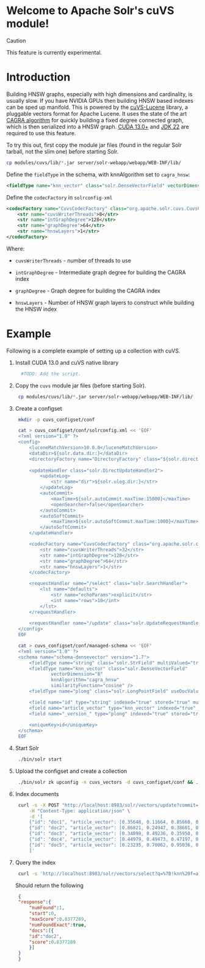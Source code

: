 <!--
  Licensed to the Apache Software Foundation (ASF) under one or more
  contributor license agreements.  See the NOTICE file distributed with
  this work for additional information regarding copyright ownership.
  The ASF licenses this file to You under the Apache License, Version 2.0
  (the "License"); you may not use this file except in compliance with
  the License.  You may obtain a copy of the License at

      http://www.apache.org/licenses/LICENSE-2.0

  Unless required by applicable law or agreed to in writing, software
  distributed under the License is distributed on an "AS IS" BASIS,
  WITHOUT WARRANTIES OR CONDITIONS OF ANY KIND, either express or implied.
  See the License for the specific language governing permissions and
  limitations under the License.
-->

Welcome to Apache Solr's cuVS module!
========

> [!CAUTION]
> This feature is currently experimental.

# Introduction

Building HNSW graphs, especially with high dimensions and cardinality, is usually slow. If you have NVIDIA GPUs then building HNSW based indexes can be sped up manifold. This is powered by the [cuVS-Lucene](https://github.com/rapidsai/cuvs-lucene) library, a pluggable vectors format for Apache Lucene. It uses the state of the art [CAGRA algorithm](https://arxiv.org/abs/2308.15136) for quickly building a fixed degree connected graph, which is then serialized into a HNSW graph. [CUDA 13.0+](https://developer.nvidia.com/cuda-downloads) and [JDK 22](https://jdk.java.net/archive/) are required to use this feature.


To try this out, first copy the module jar files (found in the regular Solr tarball, not the slim one) before starting Solr.

```sh
cp modules/cuvs/lib/*.jar server/solr-webapp/webapp/WEB-INF/lib/
```

Define the `fieldType` in the schema, with knnAlgorithm set to `cagra_hnsw`:

```xml
<fieldType name="knn_vector" class="solr.DenseVectorField" vectorDimension="8" knnAlgorithm="cagra_hnsw" similarityFunction="cosine" />
```

Define the `codecFactory` in `solrconfig-xml`

```xml
<codecFactory name="CuvsCodecFactory" class="org.apache.solr.cuvs.CuvsCodecFactory">
    <str name="cuvsWriterThreads">8</str>
    <str name="intGraphDegree">128</str>
    <str name="graphDegree">64</str>
    <str name="hnswLayers">1</str>
</codecFactory>
```

Where:

* `cuvsWriterThreads` - number of threads to use

* `intGraphDegree` - Intermediate graph degree for building the CAGRA index

* `graphDegree` - Graph degree for building the CAGRA index

* `hnswLayers` - Number of HNSW graph layers to construct while building the HNSW index

# Example

Following is a complete example of setting up a collection with cuVS.

1. Install CUDA 13.0 and cuVS native library

   ```sh
     #TODO: Add the script.
   ```

2. Copy the `cuvs` module jar files (before starting Solr).

   ```sh
    cp modules/cuvs/lib/*.jar server/solr-webapp/webapp/WEB-INF/lib/
   ```

3. Create a configset

   ```sh
    mkdir -p cuvs_configset/conf
   ```
   ```sh
    cat > cuvs_configset/conf/solrconfig.xml << 'EOF'
    <?xml version="1.0" ?>
    <config>
        <luceneMatchVersion>10.0.0</luceneMatchVersion>
        <dataDir>${solr.data.dir:}</dataDir>
        <directoryFactory name="DirectoryFactory" class="${solr.directoryFactory:solr.NRTCachingDirectoryFactory}"/>
        
        <updateHandler class="solr.DirectUpdateHandler2">
            <updateLog>
                <str name="dir">${solr.ulog.dir:}</str>
            </updateLog>
            <autoCommit>
                <maxTime>${solr.autoCommit.maxTime:15000}</maxTime>
                <openSearcher>false</openSearcher>
            </autoCommit>
            <autoSoftCommit>
                <maxTime>${solr.autoSoftCommit.maxTime:1000}</maxTime>
            </autoSoftCommit>
        </updateHandler>

        <codecFactory name="CuvsCodecFactory" class="org.apache.solr.cuvs.CuvsCodecFactory">
            <str name="cuvsWriterThreads">32</str>
            <str name="intGraphDegree">128</str>
            <str name="graphDegree">64</str>
            <str name="hnswLayers">1</str>
        </codecFactory>

        <requestHandler name="/select" class="solr.SearchHandler">
            <lst name="defaults">
                <str name="echoParams">explicit</str>
                <int name="rows">10</int>
            </lst>
        </requestHandler>
        
        <requestHandler name="/update" class="solr.UpdateRequestHandler" />
    </config>
    EOF
   ```

   ```sh
    cat > cuvs_configset/conf/managed-schema << 'EOF'
    <?xml version="1.0" ?>
    <schema name="schema-densevector" version="1.7">
        <fieldType name="string" class="solr.StrField" multiValued="true"/>
        <fieldType name="knn_vector" class="solr.DenseVectorField" 
                vectorDimension="8" 
                knnAlgorithm="cagra_hnsw" 
                similarityFunction="cosine" />
        <fieldType name="plong" class="solr.LongPointField" useDocValuesAsStored="false"/>

        <field name="id" type="string" indexed="true" stored="true" multiValued="false" required="false"/>
        <field name="article_vector" type="knn_vector" indexed="true" stored="true"/>
        <field name="_version_" type="plong" indexed="true" stored="true" multiValued="false" />
        
        <uniqueKey>id</uniqueKey>
    </schema>
    EOF
   ```

4. Start Solr
   ```sh
    ./bin/solr start
   ```

5. Upload the configset and create a collection

   ```sh
    ./bin/solr zk upconfig -n cuvs_vectors -d cuvs_configset/conf && ./bin/solr create -c vectors -n cuvs_vectors
   ```

6. Index documents

   ```sh
    curl -s -X POST "http://localhost:8983/solr/vectors/update?commit=true" \
        -H "Content-Type: application/json" \
        -d '[
        {"id": "doc1", "article_vector": [0.35648, 0.11664, 0.85660, 0.25043, 0.80778, 0.08031, 0.48444, 0.39083]},
        {"id": "doc2", "article_vector": [0.86821, 0.24947, 0.38601, 0.22615, 0.31498, 0.74612, 0.69403, 0.19691]},
        {"id": "doc3", "article_vector": [0.34098, 0.49236, 0.35950, 0.17840, 0.49470, 0.97242, 0.28249, 0.72526]},
        {"id": "doc4", "article_vector": [0.44979, 0.49473, 0.47197, 0.02869, 0.05262, 0.60855, 0.67370, 0.78656]},
        {"id": "doc5", "article_vector": [0.23235, 0.70062, 0.95036, 0.36251, 0.41233, 0.53170, 0.25459, 0.81606]}
        ]'
   ```

7. Query the index

   ```sh
    curl -s 'http://localhost:8983/solr/vectors/select?q=%7B!knn%20f=article_vector%20topK=1%7D%5B0.84393,0.50073,0.57059,0.89899,-0.08722,0.26803,0.00807,0.09877%5D&fl=id,score&rows=3&omitHeader=true'
   ```

   Should return the following

   ```json
    {
    "response":{
        "numFound":1,
        "start":0,
        "maxScore":0.8377289,
        "numFoundExact":true,
        "docs":[{
        "id":"doc2",
        "score":0.8377289
        }]
    }
    }
   ```